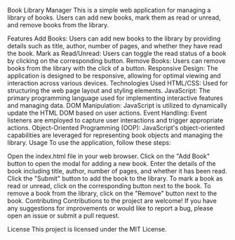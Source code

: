 Book Library Manager
This is a simple web application for managing a library of books. Users can add new books, mark them as read or unread, and remove books from the library.

Features
Add Books: Users can add new books to the library by providing details such as title, author, number of pages, and whether they have read the book.
Mark as Read/Unread: Users can toggle the read status of a book by clicking on the corresponding button.
Remove Books: Users can remove books from the library with the click of a button.
Responsive Design: The application is designed to be responsive, allowing for optimal viewing and interaction across various devices.
Technologies Used
HTML/CSS: Used for structuring the web page layout and styling elements.
JavaScript: The primary programming language used for implementing interactive features and managing data.
DOM Manipulation: JavaScript is utilized to dynamically update the HTML DOM based on user actions.
Event Handling: Event listeners are employed to capture user interactions and trigger appropriate actions.
Object-Oriented Programming (OOP): JavaScript's object-oriented capabilities are leveraged for representing book objects and managing the library.
Usage
To use the application, follow these steps:

Open the index.html file in your web browser.
Click on the "Add Book" button to open the modal for adding a new book.
Enter the details of the book including title, author, number of pages, and whether it has been read.
Click the "Submit" button to add the book to the library.
To mark a book as read or unread, click on the corresponding button next to the book.
To remove a book from the library, click on the "Remove" button next to the book.
Contributing
Contributions to the project are welcome! If you have any suggestions for improvements or would like to report a bug, please open an issue or submit a pull request.

License
This project is licensed under the MIT License.


